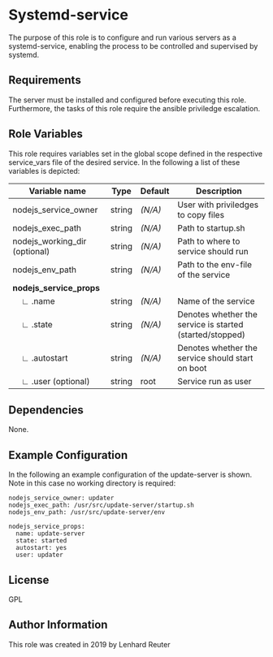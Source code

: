 Systemd-service
=========

The purpose of this role is to configure and run various servers as a systemd-service, enabling the process to be 
controlled and supervised by systemd.


Requirements
------------

The server must be installed and configured before executing this role.
Furthermore, the tasks of this role require the ansible priviledge escalation.


Role Variables
--------------

This role requires variables set in the global scope defined in the respective service_vars file of the desired service. In the following a list of these variables is depicted:


| Variable name                   | Type    | Default  | Description                                             |
| ------------------------------- | ------- | -------- | ------------------------------------------------------- |
| nodejs_service_owner            | string  |  *(N/A)* | User with priviledges to copy files                     |
| nodejs_exec_path                | string  |  *(N/A)* | Path to startup.sh                                      |
| nodejs_working_dir (optional)   | string  |  *(N/A)* | Path to where to service should run                     |
| nodejs_env_path                 | string  |  *(N/A)* | Path to the env-file of the service                     |
| **nodejs_service_props** |||| 
| &nbsp;&nbsp;&nbsp;&nbsp;∟ .name                         | string  |  *(N/A)* | Name of the service                                     |
| &nbsp;&nbsp;&nbsp;&nbsp;∟ .state                        | string  |  *(N/A)* | Denotes whether the service is started (started/stopped)|
| &nbsp;&nbsp;&nbsp;&nbsp;∟ .autostart                    | string  |  *(N/A)* | Denotes whether the service should start on boot        |
| &nbsp;&nbsp;&nbsp;&nbsp;∟ .user (optional)              | string  | root     | Service run as user                                     |



Dependencies
------------

None.


Example Configuration
----------------

In the following an example configuration of the update-server is shown. Note in this case no working directory is required:

    nodejs_service_owner: updater
    nodejs_exec_path: /usr/src/update-server/startup.sh
    nodejs_env_path: /usr/src/update-server/env

    nodejs_service_props:
      name: update-server
      state: started
      autostart: yes
      user: updater

License
-------

GPL

Author Information
------------------

This role was created in 2019 by Lenhard Reuter
